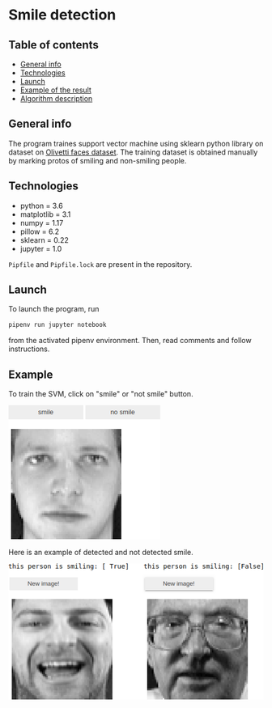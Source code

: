 # Smile detection

## Table of contents

* [General info](#general-info)
* [Technologies](#technologies)
* [Launch](#launch)
* [Example of the result](#example-of-result)
* [Algorithm description](#algorithm-description)

## General info

The program traines support vector machine using sklearn python library on
dataset on [Olivetti faces dataset](https://scikit-learn.org/0.19/datasets/olivetti_faces.html).
The training dataset is obtained manually by
marking protos of smiling and non-smiling people.

## Technologies

* python = 3.6
* matplotlib = 3.1
* numpy = 1.17
* pillow = 6.2
* sklearn = 0.22
* jupyter = 1.0

`Pipfile` and `Pipfile.lock` are present in the repository.

## Launch

To launch the program, run
```bash
pipenv run jupyter notebook
```
from the activated pipenv environment.
Then, read comments and follow instructions.

## Example

To train the SVM, click on "smile" or "not smile" button.

![Example of the result](images/how_to_train.png)

Here is an example of detected and not detected smile.

![Example of the result](images/example_of_result.png)
